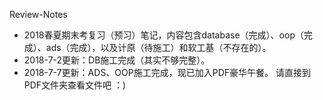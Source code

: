 Review-Notes

- 2018春夏期末考复习（预习）笔记，内容包含database（完成）、oop（完成）、ads（完成），以及计原（待施工）和软工基（不存在的）。
- 2018-7-2更新：DB施工完成（其实不够完整）。
- 2018-7-7更新：ADS、OOP施工完成，现已加入PDF豪华午餐。
  请直接到PDF文件夹查看文件吧 ：)
